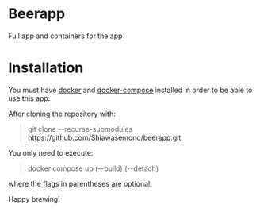 # Beerapp
Full app and containers for the app

# Installation
You must have [docker](https://docs.docker.com/engine/install/) and [docker-compose](https://docs.docker.com/compose/install/) installed in order to be able to use this app.

After cloning the repository with:
> git clone --recurse-submodules https://github.com/Shiawasemono/beerapp.git

You only need to execute:
> docker compose up (--build) (--detach)

where the flags in parentheses are optional.

Happy brewing!
